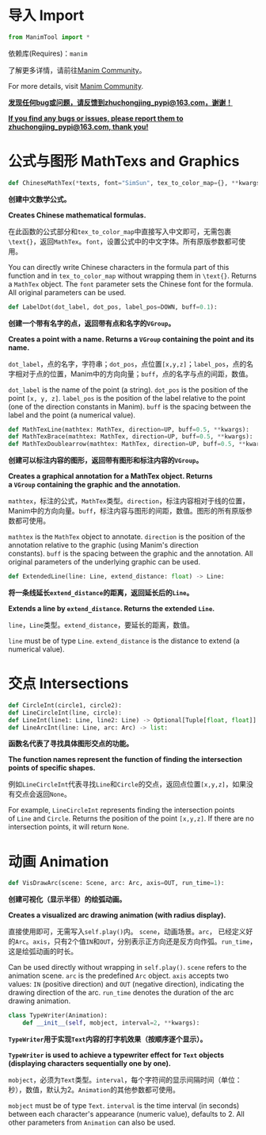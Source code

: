 # 导入 Import

```python
from ManimTool import *
```

依赖库(Requires)：`manim`

了解更多详情，请前往[Manim Community](https://www.manim.community)。

For more details, visit [Manim Community](https://www.manim.community).

<u>**发现任何bug或问题，请反馈到zhuchongjing_pypi@163.com，谢谢！**</u>

<u>**If you find any bugs or issues, please report them to zhuchongjing_pypi@163.com, thank you!** </u>

# 公式与图形 MathTexs and Graphics

```python
def ChineseMathTex(*texts, font="SimSun", tex_to_color_map={}, **kwargs):
```

**创建中文数学公式。**

**Creates Chinese mathematical formulas.**

在此函数的公式部分和`tex_to_color_map`中直接写入中文即可，无需包裹`\text{}`，返回`MathTex`。`font`，设置公式中的中文字体。所有原版参数都可使用。

You can directly write Chinese characters in the formula part of this function and in `tex_to_color_map` without wrapping them in `\text{}`. Returns a `MathTex` object. The `font` parameter sets the Chinese font for the formula. All original parameters can be used.

```python
def LabelDot(dot_label, dot_pos, label_pos=DOWN, buff=0.1):
```

**创建一个带有名字的点，返回带有点和名字的`VGroup`。**

**Creates a point with a name. Returns a ``VGroup`` containing the point and its name.** 

`dot_label`，点的名字，字符串；`dot_pos`，点位置`[x,y,z]`；`label_pos`，点的名字相对于点的位置，Manim中的方向向量；`buff`，点的名字与点的间距，数值。

`dot_label` is the name of the point (a string). `dot_pos` is the position of the point `[x, y, z]`. `label_pos` is the position of the label relative to the point (one of the direction constants in Manim). `buff` is the spacing between the label and the point (a numerical value).

```python
def MathTexLine(mathtex: MathTex, direction=UP, buff=0.5, **kwargs):
def MathTexBrace(mathtex: MathTex, direction=UP, buff=0.5, **kwargs):
def MathTexDoublearrow(mathtex: MathTex, direction=UP, buff=0.5, **kwargs):
```

**创建可以标注内容的图形，返回带有图形和标注内容的`VGroup`。**

**Creates a graphical annotation for a MathTex object. Returns a `VGroup` containing the graphic and the annotation.**

`mathtex`，标注的公式，`MathTex`类型。`direction`，标注内容相对于线的位置，Manim中的方向向量。`buff`，标注内容与图形的间距，数值。图形的所有原版参数都可使用。

`mathtex` is the `MathTex` object to annotate. `direction` is the position of the annotation relative to the graphic (using Manim's direction constants). `buff` is the spacing between the graphic and the annotation. All original parameters of the underlying graphic can be used.

```python
def ExtendedLine(line: Line, extend_distance: float) -> Line:
```

**将一条线延长`extend_distance`的距离，返回延长后的`Line`。**

**Extends a line by ``extend_distance``. Returns the extended ``Line``.**

`line`，`Line`类型。`extend_distance`，要延长的距离，数值。

`line` must be of type `Line`. `extend_distance` is the distance to extend (a numerical value).

# 交点 Intersections

```python
def CircleInt(circle1, circle2):
def LineCircleInt(line, circle):
def LineInt(line1: Line, line2: Line) -> Optional[Tuple[float, float]]:
def LineArcInt(line: Line, arc: Arc) -> list:
```

**函数名代表了寻找具体图形交点的功能。**

**The function names represent the function of finding the intersection points of specific shapes.**

例如`LineCircleInt`代表寻找`Line`和`Circle`的交点，返回点位置`[x,y,z]`，如果没有交点会返回`None`。

For example, `LineCircleInt` represents finding the intersection points of `Line` and `Circle`. Returns the position of the point `[x,y,z]`. If there are no intersection points, it will return `None`.

# 动画 Animation

```python
def VisDrawArc(scene: Scene, arc: Arc, axis=OUT, run_time=1):
```

 **创建可视化（显示半径）的绘弧动画。**

**Creates a visualized arc drawing animation (with radius display).**

直接使用即可，无需写入`self.play()`内。 `scene`，动画场景。`arc`， 已经定义好的`Arc`。`axis`，只有2个值`IN`和`OUT`，分别表示正方向还是反方向作弧。`run_time`，这是绘弧动画的时长。

Can be used directly without wrapping in `self.play()`. `scene` refers to the animation scene. `arc` is the predefined `Arc` object. `axis` accepts two values: `IN` (positive direction) and `OUT` (negative direction), indicating the drawing direction of the arc. `run_time` denotes the duration of the arc drawing animation.

```python
class TypeWriter(Animation):
    def __init__(self, mobject, interval=2, **kwargs):
```

**`TypeWriter`用于实现`Text`内容的打字机效果（按顺序逐个显示）。**

**`TypeWriter` is used to achieve a typewriter effect for `Text` objects (displaying characters sequentially one by one).**

`mobject`，必须为`Text`类型。`interval`，每个字符间的显示间隔时间（单位：秒），数值，默认为2。`Animation`的其他参数都可使用。

`mobject` must be of type `Text`. `interval` is the time interval (in seconds) between each character's appearance (numeric value), defaults to 2. All other parameters from `Animation` can also be used.
